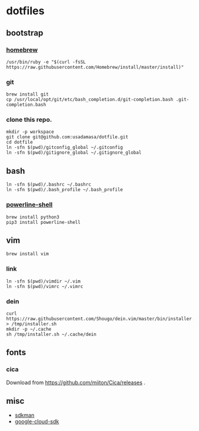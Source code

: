 dotfiles
===

## bootstrap

### [homebrew](https://brew.sh/index_ja)

    /usr/bin/ruby -e "$(curl -fsSL https://raw.githubusercontent.com/Homebrew/install/master/install)"

### git

    brew install git
    cp /usr/local/opt/git/etc/bash_completion.d/git-completion.bash .git-completion.bash


### clone this repo.

    mkdir -p workspace
    git clone git@github.com:usadamasa/dotfile.git
    cd dotfile
    ln -sfn $(pwd)/gitconfig_global ~/.gitconfig
    ln -sfn $(pwd)/gitignore_global ~/.gitignore_global


## bash

    ln -sfn $(pwd)/.bashrc ~/.bashrc
    ln -sfn $(pwd)/.bash_profile ~/.bash_profile

### [powerline-shell](https://github.com/b-ryan/powerline-shell)

    brew install python3
    pip3 install powerline-shell

## vim

    brew install vim

### link

    ln -sfn $(pwd)/vimdir ~/.vim
    ln -sfn $(pwd)/vimrc ~/.vimrc

### dein

    curl https://raw.githubusercontent.com/Shougo/dein.vim/master/bin/installer.sh > /tmp/installer.sh
    mkdir -p ~/.cache
    sh /tmp/installer.sh ~/.cache/dein

## fonts

### cica

Download from https://github.com/miiton/Cica/releases .

## misc
* [sdkman](https://sdkman.io/)
* [google-cloud-sdk](https://cloud.google.com/sdk/downloads?hl=JA)
